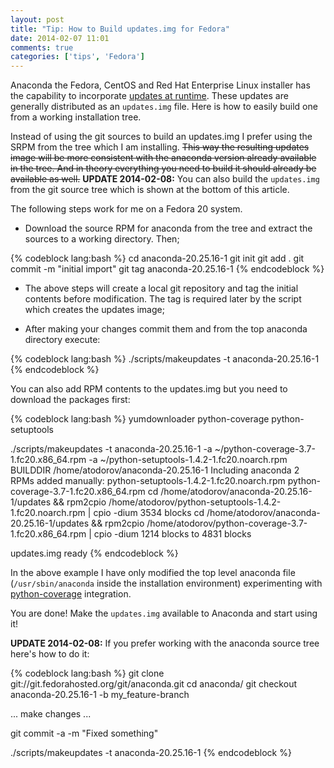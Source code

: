 ```yaml
---
layout: post
title: "Tip: How to Build updates.img for Fedora"
date: 2014-02-07 11:01
comments: true
categories: ['tips', 'Fedora']
---
```


Anaconda the Fedora, CentOS and Red Hat Enterprise Linux installer has the
capability to incorporate
[updates at runtime](https://fedoraproject.org/wiki/Anaconda/Updates).
These updates are generally distributed as an `updates.img` file. Here is how
to easily build one from a working installation tree.

Instead of using the git sources to build an updates.img I prefer using the SRPM
from the tree which I am installing. <strike>This way the resulting updates image will be
more consistent with the anaconda version already available in the tree. And in theory
everything you need to build it should already be available as well.</strike>
**UPDATE 2014-02-08:** You can also build the `updates.img` from the git source tree
which is shown at the bottom of this article. 

The following steps work for me on a Fedora 20 system. 

* Download the source RPM for anaconda from the tree and extract the sources to a working
directory. Then;

{% codeblock lang:bash %}
cd anaconda-20.25.16-1
git init
git add .
git commit -m "initial import"
git tag anaconda-20.25.16-1
{% endcodeblock %}

* The above steps will create a local git repository and tag the initial contents before
modification. The tag is required later by the script which creates the updates image;

* After making your changes commit them and from the top anaconda directory execute:

{% codeblock lang:bash %}
./scripts/makeupdates -t anaconda-20.25.16-1
{% endcodeblock %}

You can also add RPM contents to the updates.img but you need to download the packages first:

{% codeblock lang:bash %}
yumdownloader python-coverage python-setuptools

./scripts/makeupdates -t anaconda-20.25.16-1 -a ~/python-coverage-3.7-1.fc20.x86_64.rpm -a ~/python-setuptools-1.4.2-1.fc20.noarch.rpm 
BUILDDIR /home/atodorov/anaconda-20.25.16-1
Including anaconda
2 RPMs added manually:
python-setuptools-1.4.2-1.fc20.noarch.rpm
python-coverage-3.7-1.fc20.x86_64.rpm
cd /home/atodorov/anaconda-20.25.16-1/updates && rpm2cpio /home/atodorov/python-setuptools-1.4.2-1.fc20.noarch.rpm | cpio -dium
3534 blocks
cd /home/atodorov/anaconda-20.25.16-1/updates && rpm2cpio /home/atodorov/python-coverage-3.7-1.fc20.x86_64.rpm | cpio -dium
1214 blocks
<stdin> to <stdout> 4831 blocks

updates.img ready
{% endcodeblock %}

In the above example I have only modified the top level anaconda file (`/usr/sbin/anaconda`
inside the installation environment) experimenting with
[python-coverage](http://nedbatchelder.com/code/coverage/) integration.

You are done! Make the `updates.img` available to Anaconda and start using it!

**UPDATE 2014-02-08:** If you prefer working with the anaconda source tree here's
how to do it:

{% codeblock lang:bash %}
git clone git://git.fedorahosted.org/git/anaconda.git
cd anaconda/
git checkout anaconda-20.25.16-1 -b my_feature-branch

... make changes ...

git commit -a -m "Fixed something"

./scripts/makeupdates -t anaconda-20.25.16-1
{% endcodeblock %}
